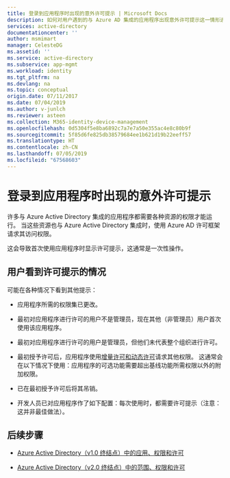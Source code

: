 ```yaml
---
title: 登录到应用程序时出现的意外许可提示 | Microsoft Docs
description: 如何对用户遇到的与 Azure AD 集成的应用程序出现意外许可提示这一情形进行故障排除
services: active-directory
documentationcenter: ''
author: msmimart
manager: CelesteDG
ms.assetid: ''
ms.service: active-directory
ms.subservice: app-mgmt
ms.workload: identity
ms.tgt_pltfrm: na
ms.devlang: na
ms.topic: conceptual
origin.date: 07/11/2017
ms.date: 07/04/2019
ms.author: v-junlch
ms.reviewer: asteen
ms.collection: M365-identity-device-management
ms.openlocfilehash: 0d5304f5e8ba6892c7a7e7a50e355ac4e8c80b9f
ms.sourcegitcommit: 5f85d6fe825db38579684ee1b621d19b22eeff57
ms.translationtype: HT
ms.contentlocale: zh-CN
ms.lasthandoff: 07/05/2019
ms.locfileid: "67568603"
---
```

# <a name="unexpected-consent-prompt-when-signing-in-to-an-application"></a>登录到应用程序时出现的意外许可提示

许多与 Azure Active Directory 集成的应用程序都需要各种资源的权限才能运行。 当这些资源也与 Azure Active Directory 集成时，使用 Azure AD 许可框架请求其访问权限。 

这会导致首次使用应用程序时显示许可提示，这通常是一次性操作。 

## <a name="scenarios-in-which-users-see-consent-prompts"></a>用户看到许可提示的情况

可能在各种情况下看到其他提示：

* 应用程序所需的权限集已更改。

* 最初对应用程序进行许可的用户不是管理员，现在其他（非管理员）用户首次使用该应用程序。

* 最初对应用程序进行许可的用户是管理员，但他们未代表整个组织进行许可。

* 最初授予许可后，应用程序使用[增量许可和动态许可](/active-directory/develop/active-directory-v2-compare#incremental-and-dynamic-consent)请求其他权限。 这通常会在以下情况下使用：应用程序的可选功能需要超出基线功能所需权限以外的附加权限。

* 已在最初授予许可后将其吊销。

* 开发人员已对应用程序作了如下配置：每次使用时，都需要许可提示（注意：这并非最佳做法）。

## <a name="next-steps"></a>后续步骤

-   [Azure Active Directory（v1.0 终结点）中的应用、权限和许可](/active-directory/develop/active-directory-integrating-applications)

-   [Azure Active Directory（v2.0 终结点）中的范围、权限和许可](/active-directory/develop/active-directory-v2-scopes)

<!-- Update_Description: wording update -->

